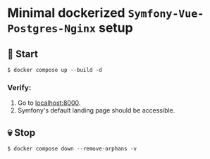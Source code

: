 # Minimal dockerized `Symfony-Vue-Postgres-Nginx` setup

## :rocket: Start

```shell
$ docker compose up --build -d
```

### Verify:
1. Go to [localhost:8000](http://localhost:8000).
2. Symfony's default landing page should be accessible.

## :skull: Stop

```shell
$ docker compose down --remove-orphans -v
```
